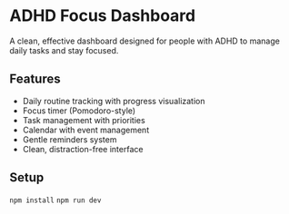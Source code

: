 # ADHD Focus Dashboard

A clean, effective dashboard designed for people with ADHD to manage daily tasks and stay focused.

## Features
- Daily routine tracking with progress visualization
- Focus timer (Pomodoro-style)
- Task management with priorities
- Calendar with event management
- Gentle reminders system
- Clean, distraction-free interface

## Setup
```npm install```
```npm run dev```